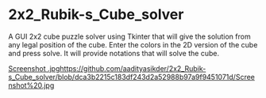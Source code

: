 # 2x2_Rubik-s_Cube_solver
A GUI 2x2 cube puzzle solver using Tkinter that will give the solution from any legal position of the cube.
Enter the colors in the 2D version of the cube and press solve.
It will provide notations that will solve the cube.

[Screenshot .jpg](https://github.com/aadityasikder/2x2_Rubik-s_Cube_solver/blob/dca3b2215c183df243d2a52988b97a9f9451071d/Screenshot%20.jpg)https://github.com/aadityasikder/2x2_Rubik-s_Cube_solver/blob/dca3b2215c183df243d2a52988b97a9f9451071d/Screenshot%20.jpg

